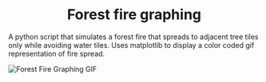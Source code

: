 <h1 align="center">Forest fire graphing</h1>
<p>A python script that simulates a forest fire that spreads to adjacent tree tiles only while avoiding water tiles. Uses matplotlib to display a color coded gif representation of fire spread.</p>

![Forest Fire Graphing GIF](https://i.imgur.com/vV1alu0.gif)
